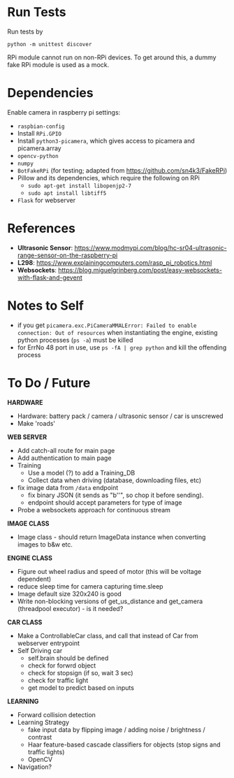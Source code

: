 # Run Tests
Run tests by
```
python -m unittest discover
```
RPi module cannot run on non-RPi devices. To get around this, a dummy fake RPi module is used as a mock.


# Dependencies
Enable camera in raspberry pi settings:
  - `raspbian-config`
  - Install `RPi.GPIO`
  - Install `python3-picamera`, which gives access to picamera and picamera.array
- `opencv-python`
- `numpy`
- `BotFakeRPi` (for testing; adapted from https://github.com/sn4k3/FakeRPi)
- Pillow and its dependencies, which require the following on RPi
  - `sudo apt-get install libopenjp2-7`
  - `sudo apt install libtiff5`
- `Flask` for webserver


# References
- **Ultrasonic Sensor**: https://www.modmypi.com/blog/hc-sr04-ultrasonic-range-sensor-on-the-raspberry-pi
- **L298**: https://www.explainingcomputers.com/rasp_pi_robotics.html
- **Websockets**: https://blog.miguelgrinberg.com/post/easy-websockets-with-flask-and-gevent


# Notes to Self
- if you get `picamera.exc.PiCameraMMALError: Failed to enable connection: Out of resources` when instantiating the engine, existing python processes (`ps -a`) must be killed
- for ErrNo 48 port in use, use `ps -fA | grep python` and kill the offending process


# To Do / Future
**HARDWARE**
- Hardware: battery pack / camera / ultrasonic sensor / car is unscrewed
- Make 'roads'

**WEB SERVER**
- Add catch-all route for main page
- Add authentication to main page
- Training
    - Use a model (?) to add a Training_DB
    - Collect data when driving (database, downloading files, etc)
- fix image data from `/data` endpoint 
    - fix binary JSON (it sends as "b'<data>'", so chop it before sending).
    - endpoint should accept parameters for type of image
- Probe a websockets approach for continuous stream

**IMAGE CLASS**
- Image class - should return ImageData instance when converting images to b&w etc.

**ENGINE CLASS**
- Figure out wheel radius and speed of motor (this will be voltage dependent)
- reduce sleep time for camera capturing time.sleep 
- Image default size 320x240 is good
- Write non-blocking versions of get_us_distance and get_camera (threadpool executor) - is it needed?

**CAR CLASS**
- Make a ControllableCar class, and call that instead of Car from webserver entrypoint
- Self Driving car
    - self.brain should be defined
    - check for forwrd object
    - check for stopsign (if so, wait 3 sec)
    - check for traffic light
    - get model to predict based on inputs 

**LEARNING**
- Forward collision detection
- Learning Strategy
    - fake input data by flipping image / adding noise / brightness / contrast
    - Haar feature-based cascade classifiers for objects (stop signs and traffic lights)
    - OpenCV
- Navigation?
